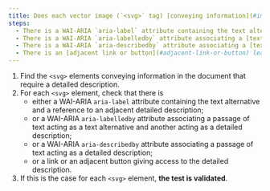 ```yaml
---
title: Does each vector image (`<svg>` tag) [conveying information](#image-conveying-information), which requires a [detailed description](#detailed-description-image), meet one of these conditions?
steps:
  - There is a WAI-ARIA `aria-label` attribute containing the text alternative and a reference to an adjacent [detailed description](#detailed-description-image).
  - There is a WAI-ARIA `aria-labelledby` attribute associating a [text passage](#passage-of-text-linked-by-aria-labelledby-or-aria-describedby) acting as a text alternative and another acting as a [detailed description](#detailed-description-image).
  - There is a WAI-ARIA `aria-describedby` attribute associating a [text passage](#passage-of-text-linked-by-aria-labelledby-or-aria-describedby) acting as a [detailed description](#detailed-description-image).
  - There is an [adjacent link or button](#adjacent-link-or-button) leading to the [detailed description](#detailed-description-image).
---
```


1. Find the `<svg>` elements conveying information in the document that require a detailed description.
2. For each `<svg>` element, check that there is
   - either a WAI-ARIA `aria-label` attribute containing the text alternative and a reference to an adjacent detailed description;
   - or a WAI-ARIA `aria-labelledby` attribute associating a passage of text acting as a text alternative and another acting as a detailed description;
   - or a WAI-ARIA `aria-describedby` attribute associating a passage of text acting as a detailed description;
   - or a link or an adjacent button giving access to the detailed description.
3. If this is the case for each `<svg>` element, **the test is validated**.
